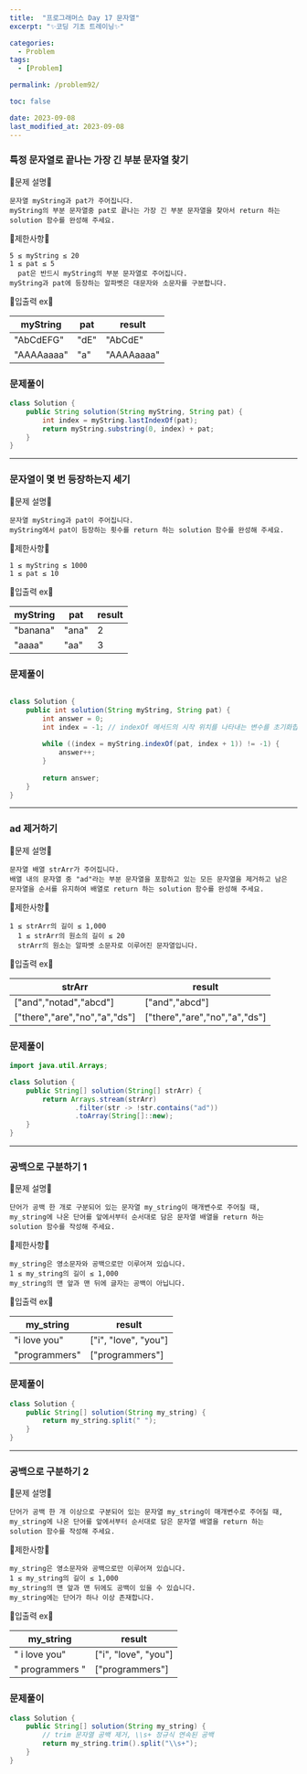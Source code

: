 ```yaml
---
title:  "프로그래머스 Day 17 문자열"
excerpt: "✨코딩 기초 트레이닝✨"

categories:
  - Problem
tags:
  - [Problem]

permalink: /problem92/

toc: false

date: 2023-09-08
last_modified_at: 2023-09-08
---
```


### 특정 문자열로 끝나는 가장 긴 부분 문자열 찾기

💫문제 설명💫

```
문자열 myString과 pat가 주어집니다.
myString의 부분 문자열중 pat로 끝나는 가장 긴 부분 문자열을 찾아서 return 하는 solution 함수를 완성해 주세요.
```

💫제한사항💫

```
5 ≤ myString ≤ 20
1 ≤ pat ≤ 5
  pat은 반드시 myString의 부분 문자열로 주어집니다.
myString과 pat에 등장하는 알파벳은 대문자와 소문자를 구분합니다.
```

💫입출력 ex💫

|myString|pat|result|
|---|---|---|
|"AbCdEFG"|"dE"|"AbCdE"|
|"AAAAaaaa"|"a"|"AAAAaaaa"|

### 문제풀이

```java
class Solution {
    public String solution(String myString, String pat) {
        int index = myString.lastIndexOf(pat);
        return myString.substring(0, index) + pat;
    }
}
```

<hr>

### 문자열이 몇 번 등장하는지 세기

💫문제 설명💫

```
문자열 myString과 pat이 주어집니다.
myString에서 pat이 등장하는 횟수를 return 하는 solution 함수를 완성해 주세요.
```

💫제한사항💫

```
1 ≤ myString ≤ 1000
1 ≤ pat ≤ 10
```

💫입출력 ex💫

|myString|pat|result|
|---|---|---|
|"banana"|"ana"|2|
|"aaaa"|"aa"|3|

### 문제풀이

```java

class Solution {
    public int solution(String myString, String pat) {
        int answer = 0;
        int index = -1; // indexOf 메서드의 시작 위치를 나타내는 변수를 초기화합니다.
        
        while ((index = myString.indexOf(pat, index + 1)) != -1) {
            answer++; 
        }
        
        return answer;
    }
}
```

<hr>

### ad 제거하기

💫문제 설명💫

```
문자열 배열 strArr가 주어집니다.
배열 내의 문자열 중 "ad"라는 부분 문자열을 포함하고 있는 모든 문자열을 제거하고 남은 문자열을 순서를 유지하여 배열로 return 하는 solution 함수를 완성해 주세요.
```

💫제한사항💫

```
1 ≤ strArr의 길이 ≤ 1,000
  1 ≤ strArr의 원소의 길이 ≤ 20
  strArr의 원소는 알파벳 소문자로 이루어진 문자열입니다.
```

💫입출력 ex💫

|strArr|result|
|---|---|
|["and","notad","abcd"]|["and","abcd"]|
|["there","are","no","a","ds"]|["there","are","no","a","ds"]|

### 문제풀이

```java
import java.util.Arrays;

class Solution {
    public String[] solution(String[] strArr) {
        return Arrays.stream(strArr)
                .filter(str -> !str.contains("ad"))
                .toArray(String[]::new);
    }
}
```

<hr>

### 공백으로 구분하기 1

💫문제 설명💫

```
단어가 공백 한 개로 구분되어 있는 문자열 my_string이 매개변수로 주어질 때,
my_string에 나온 단어를 앞에서부터 순서대로 담은 문자열 배열을 return 하는 solution 함수를 작성해 주세요.
```

💫제한사항💫

```
my_string은 영소문자와 공백으로만 이루어져 있습니다.
1 ≤ my_string의 길이 ≤ 1,000
my_string의 맨 앞과 맨 뒤에 글자는 공백이 아닙니다.
```

💫입출력 ex💫

|my_string|result|
|---|---|
|"i love you"|["i", "love", "you"]|
|"programmers"|["programmers"]|

### 문제풀이

```java
class Solution {
    public String[] solution(String my_string) {
        return my_string.split(" ");
    }
}
```

<hr>

### 공백으로 구분하기 2

💫문제 설명💫

```
단어가 공백 한 개 이상으로 구분되어 있는 문자열 my_string이 매개변수로 주어질 때,
my_string에 나온 단어를 앞에서부터 순서대로 담은 문자열 배열을 return 하는 solution 함수를 작성해 주세요.
```

💫제한사항💫

```
my_string은 영소문자와 공백으로만 이루어져 있습니다.
1 ≤ my_string의 길이 ≤ 1,000
my_string의 맨 앞과 맨 뒤에도 공백이 있을 수 있습니다.
my_string에는 단어가 하나 이상 존재합니다.
```

💫입출력 ex💫

|my_string|result|
|---|---|
|" i    love  you"|["i", "love", "you"]|
|"    programmers  "|["programmers"]|

### 문제풀이

```java
class Solution {
    public String[] solution(String my_string) {
        // trim 문자열 공백 제거, \\s+ 정규식 연속된 공백
        return my_string.trim().split("\\s+");
    }
}
```
